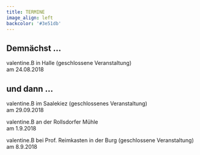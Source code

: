 ```yaml
---
title: TERMINE
image_align: left
backcolor: '#3e51db'
---
```


## **Demnächst …**

valentine.B in Halle (geschlossene Veranstaltung)<br>am 24.08.2018<br>

## **und dann …**

valentine.B im Saalekiez (geschlossenes Veranstaltung)<br>am 29.09.2018<br>

valentine.B an der Rollsdorfer Mühle<br>am 1.9.2018<br>

valentine.B bei Prof. Reimkasten in der Burg (geschlossene Veranstaltung)<br>am 8.9.2018<br>